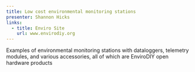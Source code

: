 ```yaml
---
title: Low cost environmental monitoring stations
presenter: Shannon Hicks
links:
  - title: Enviro Site
    url: www.envirodiy.org
---
```


Examples of environmental monitoring stations with dataloggers, telemetry modules, and various accessories, all of which are EnviroDIY open hardware products
